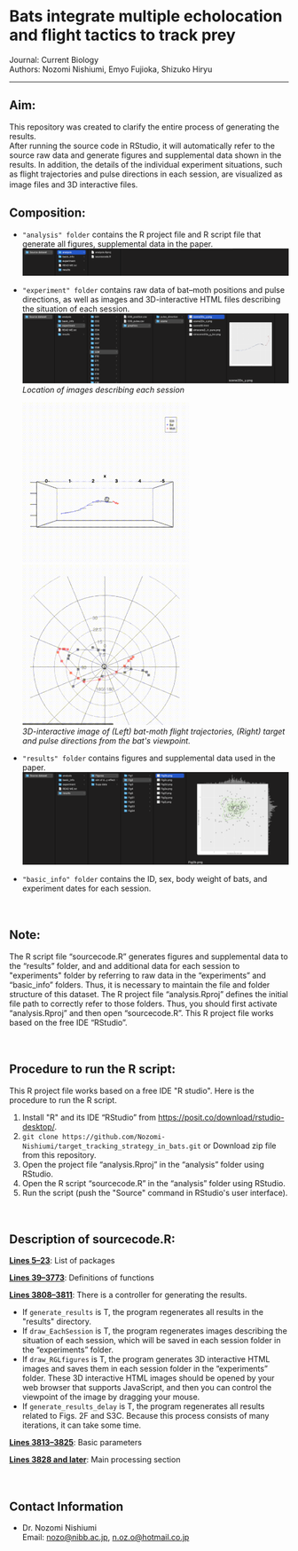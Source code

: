 # Bats integrate multiple echolocation and flight tactics to track prey  
Journal: Current Biology  
Authors: Nozomi Nishiumi, Emyo Fujioka, Shizuko Hiryu

- - -
## Aim:
This repository was created to clarify the entire process of generating the results.  
After running the source code in RStudio, it will automatically refer to the source raw data and generate figures and supplemental data shown in the results. In addition, the details of the individual experiment situations, such as flight trajectories and pulse directions in each session, are visualized as image files and 3D interactive files. 
　　 
## Composition:
- `"analysis" folder` contains the R project file and R script file that generate all figures, supplemental data in the paper.
![image1](media/image1.png)

- `"experiment" folder` contains raw data of bat–moth positions and pulse directions, as well as images and 3D-interactive HTML files describing the situation of each session.
![image2](media/image2.png)
_Location of images describing each session_  
   
  <img src="media/image3.gif" width="300">　 <img src="media/image4.gif" width="300">  
  _3D-interactive image of (Left) bat-moth flight trajectories, (Right) target and pulse directions from the bat's viewpoint._

  
   
- `"results" folder` contains figures and supplemental data used in the paper.
![image5](media/image5.png)  

   
- `"basic_info" folder` contains the ID, sex, body weight of bats, and experiment dates for each session.  

　　 
## Note:
The R script file “sourcecode.R” generates figures and supplemental data to the “results” folder, and and additional data for each session to "experiments" folder by referring to raw data in the “experiments” and “basic_info” folders. Thus, it is necessary to maintain the file and folder structure of this dataset.
The R project file “analysis.Rproj” defines the initial file path to correctly refer to those folders. Thus, you should first activate “analysis.Rproj” and then open “sourcecode.R”. This R project file works based on the free IDE “RStudio”. 

　　 
## Procedure to run the R script:
This R project file works based on a free IDE "R studio".
Here is the procedure to run the R script.

1. Install "R" and its IDE “RStudio” from https://posit.co/download/rstudio-desktop/.
2. `git clone https://github.com/Nozomi-Nishiumi/target_tracking_strategy_in_bats.git` or Download zip file from this repository.
3. Open the project file “analysis.Rproj” in the “analysis” folder using RStudio.
4. Open the R script “sourcecode.R” in the “analysis” folder using RStudio.
5. Run the script (push the "Source" command in RStudio's user interface).

　　 
## Description of sourcecode.R:
**[Lines 5–23](https://github.com/Nozomi-Nishiumi/target_tracking_strategy_in_bats/blob/main/analysis/sourcecode.R#L5)**: 
List of packages

**[Lines 39–3773](https://github.com/Nozomi-Nishiumi/target_tracking_strategy_in_bats/blob/main/analysis/sourcecode.R#L39)**: 
Definitions of functions

**[Lines 3808–3811](https://github.com/Nozomi-Nishiumi/target_tracking_strategy_in_bats/blob/main/analysis/sourcecode.R#L3808)**: 
There is a controller for generating the results.
- If `generate_results` is T, the program regenerates all results in the "results" directory.
- If `draw_EachSession` is T, the program regenerates images describing the situation of each session, which will be saved in each session folder in the “experiments” folder.
- If `draw_RGLfigures` is T, the program generates 3D interactive HTML images and saves them in each session folder in the “experiments” folder. These 3D interactive HTML images should be opened by your web browser that supports JavaScript, and then you can control the viewpoint of the image by dragging your mouse.
- If `generate_results_delay` is T, the program regenerates all results related to Figs. 2F and S3C. Because this process consists of many iterations, it can take some time.

**[Lines 3813–3825](https://github.com/Nozomi-Nishiumi/target_tracking_strategy_in_bats/blob/main/analysis/sourcecode.R#L3813)**:
Basic parameters

**[Lines 3828 and later](https://github.com/Nozomi-Nishiumi/target_tracking_strategy_in_bats/blob/main/analysis/sourcecode.R#L3828)**:
Main processing section


　　 
## Contact Information
- Dr. Nozomi Nishiumi  
  Email: nozo@nibb.ac.jp, n.oz.o@hotmail.co.jp
